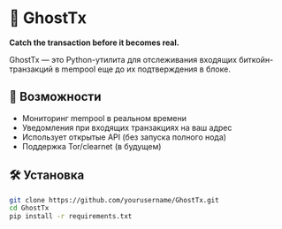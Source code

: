 # 👻 GhostTx

**Catch the transaction before it becomes real.**

GhostTx — это Python-утилита для отслеживания входящих биткойн-транзакций в mempool еще до их подтверждения в блоке.

## 🚀 Возможности

- Мониторинг mempool в реальном времени
- Уведомления при входящих транзакциях на ваш адрес
- Использует открытые API (без запуска полного нода)
- Поддержка Tor/clearnet (в будущем)

## 🛠 Установка

```bash
git clone https://github.com/yourusername/GhostTx.git
cd GhostTx
pip install -r requirements.txt
